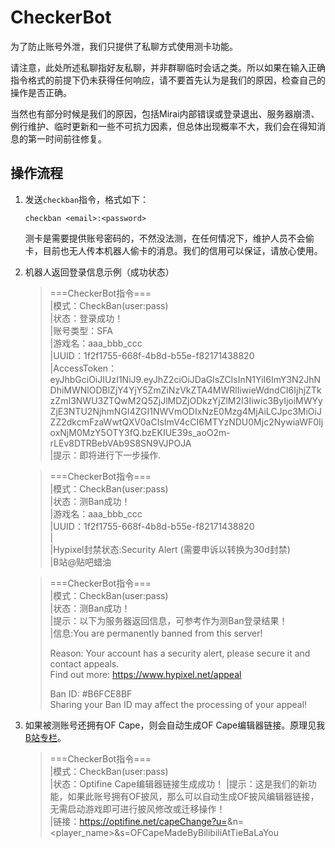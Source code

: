 

# CheckerBot

为了防止账号外泄，我们只提供了私聊方式使用测卡功能。  

请注意，此处所述私聊指好友私聊，并非群聊临时会话之类。所以如果在输入正确指令格式的前提下仍未获得任何响应，请不要首先认为是我们的原因，检查自己的操作是否正确。  

当然也有部分时候是我们的原因，包括Mirai内部错误或登录退出、服务器崩溃、例行维护、临时更新和一些不可抗力因素，但总体出现概率不大，我们会在得知消息的第一时间前往修复。

## 操作流程

1. 发送`checkban`指令，格式如下：

   ```
   checkban <email>:<password>
   ```

   测卡是需要提供账号密码的，不然没法测，在任何情况下，维护人员不会偷卡，目前也无人传本机器人偷卡的消息。我们的信用可以保证，请放心使用。

2. 机器人返回登录信息示例（成功状态）

   > ===CheckerBot指令===  
   > |模式：CheckBan(user:pass)  
   > |状态：登录成功！  
   > |账号类型：SFA  
   > |游戏名：aaa_bbb_ccc  
   > |UUID：1f2f1755-668f-4b8d-b55e-f82171438820  
   > |AccessToken：eyJhbGciOiJIUzI1NiJ9.eyJhZ2ciOiJDaGlsZCIsInN1YiI6ImY3N2JhNDhiMWNlODBlZjY4YjY5ZmZiNzVkZTA4MWRlIiwieWdndCI6IjhjZTkzZmI3NWU3ZTQwM2Q5ZjJlMDZjODkzYjZlM2I3Iiwic3ByIjoiMWYyZjE3NTU2NjhmNGI4ZGI1NWVmODIxNzE0Mzg4MjAiLCJpc3MiOiJZZ2dkcmFzaWwtQXV0aCIsImV4cCI6MTYzNDU0Mjc2NywiaWF0IjoxNjM0MzY5OTY3fQ.bzEKIUE39s_aoO2m-rLEv8DTRBebVAb9S8SN9VJPOJA  
   > |提示：即将进行下一步操作.  

   > ===CheckerBot指令===  
   > |模式：CheckBan(user:pass)  
   > |状态：测Ban成功！  
   > |游戏名：aaa_bbb_ccc  
   > |UUID：1f2f1755-668f-4b8d-b55e-f82171438820  
   > |  
   > |Hypixel封禁状态:Security Alert (需要申诉以转换为30d封禁)  
   > |B站@贴吧蜡油  

   > ===CheckerBot指令===  
   > |模式：CheckBan(user:pass)  
   > |状态：测Ban成功！  
   > |提示：以下为服务器返回信息，可参考作为测Ban登录结果！  
   > |信息:You are permanently banned from this server!  
   >
   > Reason: Your account has a security alert, please secure it and contact appeals.   
   > Find out more: https://www.hypixel.net/appeal  
   >
   > Ban ID: #B6FCE8BF  
   > Sharing your Ban ID may affect the processing of your appeal!

3. 如果被测账号还拥有OF Cape，则会自动生成OF Cape编辑器链接。原理见我[B站专栏](https://b23.tv/NOehDL)。

   > ===CheckerBot指令===  
   > |模式：CheckBan(user:pass)  
   > |状态：Optifine Cape编辑器链接生成成功！ 
   > |提示：这是我们的新功能，如果此账号拥有OF披风，那么可以自动生成OF披风编辑器链接，无需启动游戏即可进行披风修改或迁移操作！  
   > |链接：https://optifine.net/capeChange?u=<uuid>&n=<player_name>&s=OFCapeMadeByBilibiliAtTieBaLaYou

